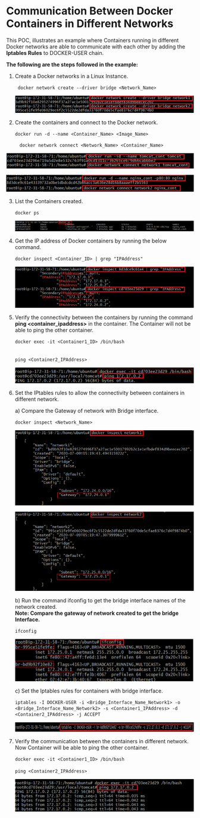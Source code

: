 # Communication Between Docker Containers in Different Networks



This POC, illustrates an example where Containers running in different Docker networks are able to communicate with each other by adding the **Iptables Rules** to DOCKER-USER chain.

**The following are the steps followed in the example:**
 
1.	Create a Docker networks in a Linux Instance.

         docker network create --driver bridge <Network_Name>
       
    ![Alt text](https://github.com/Protontech-1803/devops/blob/master/DockerNetworks/CreateNetwork.png)
       
       
2.	Create the containers and connect to the Docker network.
        
        docker run -d --name <Container_Name> <Image_Name>

   ```
        docker network connect <Network_Name> <Container_Name>
   ```

   ![Alt text](https://github.com/Protontech-1803/devops/blob/master/DockerNetworks/CreateContainer1.png)
   
   ![Alt text](https://github.com/Protontech-1803/devops/blob/master/DockerNetworks/CreateContainer2.png)   


3.	List the Containers created.

        docker ps
       
    ![Alt text](https://github.com/Protontech-1803/devops/blob/master/DockerNetworks/ContainerList.png)



4. Get the IP address of Docker containers by running the below command.

       docker inspect <Container_ID> | grep "IPAddress"
       
    ![Alt text](https://github.com/Protontech-1803/devops/blob/master/DockerNetworks/GetContainerIP.png)


5. Verify the connectivity between the containers by running the command **ping <container_ipaddress>** in the container. The Container will not be able to ping the other container.

       docker exec -it <Container1_ID> /bin/bash


       ping <Container2_IPAddress>
       
    ![Alt text](https://github.com/Protontech-1803/devops/blob/master/DockerNetworks/Ping1.png)


6.	Set the IPtables rules to allow the connectivity between containers in different network.

    a)	Compare the Gateway of network with Bridge interface.
    
        docker inspect <Network_Name>
       
      ![Alt text](https://github.com/Protontech-1803/devops/blob/master/DockerNetworks/Gateway1.png)
    
      ![Alt text](https://github.com/Protontech-1803/devops/blob/master/DockerNetworks/Gateway2.png)
    
    
    b) Run the command ifconfig to get the bridge interface names of the network created.  
    **Note: Compare the gateway of network created to get the bridge Interface.**
    
        ifconfig
       
      ![Alt text](https://github.com/Protontech-1803/devops/blob/master/DockerNetworks/ifconfig.png)
    

    c)	Set the Iptables rules for containers with bridge interface.
   
        iptables -I DOCKER-USER -i <Bridge_Interface_Name_Network1> -o <Bridge_Interface_Name_Network2> -s <Container1_IPAddress> -d <Container2_IPAddress> -j ACCEPT
       
      ![Alt text](https://github.com/Protontech-1803/devops/blob/master/DockerNetworks/IPtable.png)
      
 
5. Verify the communication between the containers in different network. Now Container will be able to ping the other container.

       docker exec -it <Container1_ID> /bin/bash

       ping <Container2_IPAddress>
       
       
    ![Alt text](https://github.com/Protontech-1803/devops/blob/master/DockerNetworks/ping2.png)

